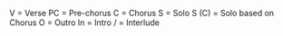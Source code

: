 V = Verse
PC = Pre-chorus
C = Chorus
S = Solo
S (C) = Solo based on Chorus
O = Outro
In = Intro
/ = Interlude

